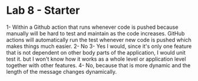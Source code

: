 # Lab 8 - Starter
1- Within a Github action that runs whenever code is pushed because manually will be hard to test and maintain as the code increases. GitHub actions will automatically run the test whenever new code is pushed which makes things much easier.
2- No
3- Yes I would, since it's only one feature that is not dependent on other body parts of the application, I would unit test it. but I won't know how it works as a whole level or application level together with other features.
4- No, because that is more dynamic and the length of the message changes dynamically.
